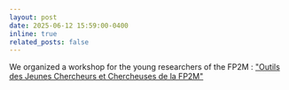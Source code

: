 ```yaml
---
layout: post
date: 2025-06-12 15:59:00-0400
inline: true
related_posts: false
---
```


We organized a workshop for the young researchers of the FP2M : ["Outils des Jeunes Chercheurs et Chercheuses de la FP2M"](https://fp2m.math.cnrs.fr/manifestations.html)
